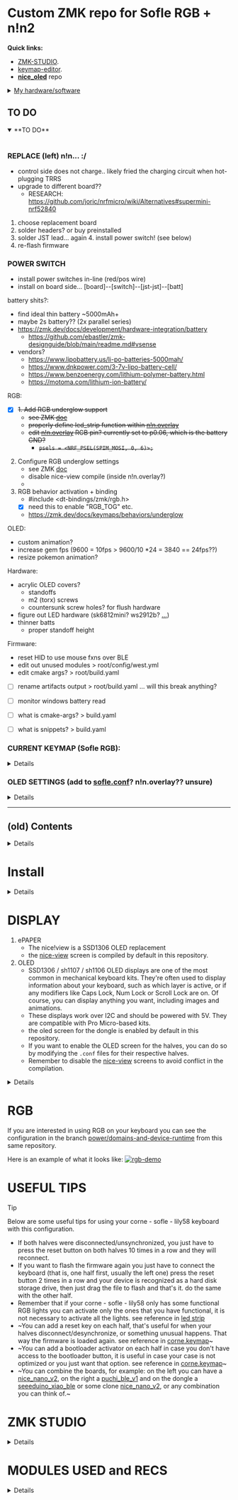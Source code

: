 # Custom ZMK repo for Sofle RGB + n!n2

**Quick links:**

- [ZMK-STUDIO](https://zmk.studio/).
- [keymap-editor](https://nickcoutsos.github.io/keymap-editor/).
- [**nice_oled**](https://github.com/mctechnology17/zmk-nice-oled) repo

<!---------------break---------------->

<details>
	<summary> <ins> My hardware/software </ins> </summary>
<br>
	
hardware: 

- Sofle RGB (v2.1)
- nice!nano v2 (Nordic nRF52840)
- [ec11 rotary encoders](https://customkbd.com/collections/other-components/products/rotary-encoder-ec11)
- 128X32 OLED display
- external LiPo batts per side
- 6x RGB underglow LEDs  ... WS2812 family?
- [vendor](https://customkbd.com/collections/sofle/products/sofle-keyboard-rgb-assembled)

- lame, v1.0 https://github.com/braindefender/KLP-Lame-Keycaps


software

- ZMK studio
- mctech ZMK fork https://github.com/mctechnology17/zmk-config
- mctech nice_oled 


</details>

<!---------------break---------------->



## TO DO

<details open>
<summary>**TO DO**</summary>
<br>

### REPLACE (left) n!n... :/
- control side does not charge.. likely fried the charging circuit when hot-plugging TRRS
- upgrade to different board??
  - RESEARCH: https://github.com/joric/nrfmicro/wiki/Alternatives#supermini-nrf52840
1. choose replacement board
2. solder headers? or buy preinstalled
3. solder JST lead... again
   4. install power switch! (see below)
5. re-flash firmware

### POWER SWITCH
- install power switches in-line (red/pos wire)
- install on board side... [board]--[switch]--[jst-jst]--[batt] 

battery shits?:
- find ideal thin battery ~5000mAh+
- maybe 2s battery?? (2x parallel series)
- https://zmk.dev/docs/development/hardware-integration/battery
  - https://github.com/ebastler/zmk-designguide/blob/main/readme.md#vsense
- vendors?
  - https://www.lipobattery.us/li-po-batteries-5000mah/
  - https://www.dnkpower.com/3-7v-lipo-battery-cell/
  - https://www.benzoenergy.com/lithium-polymer-battery.html
  - https://motoma.com/lithium-ion-battery/



RGB:
- [x] ~~1. Add RGB underglow support~~
   - ~~see ZMK [doc](https://zmk.dev/docs/development/hardware-integration/lighting/underglow#nrf52-based-boards)~~
   - ~~properly define led_strip function within [n!n.overlay](boards\nice_nano_v2.overlay)~~ 
   - ~~edit [n!n.overlay](boards\nice_nano_v2.overlay) RGB pin? currently set to p0.06, which is the battery GND?~~
     - ~~``` psels = <NRF_PSEL(SPIM_MOSI, 0, 6)>; ```~~
2. Configure RGB underglow settings 
   - see ZMK [doc](https://zmk.dev/docs/config/lighting#rgb-underglow)
   - disable nice-view compile (inside n!n.overlay?)
   - 
3. RGB behavior activation + binding
   - #include <dt-bindings/zmk/rgb.h>
   - [x] need this to enable "RGB_TOG" etc.
   - https://zmk.dev/docs/keymaps/behaviors/underglow

OLED:  
- custom animation? 
- increase gem fps (9600 = 10fps > 9600/10 *24 = 3840 == 24fps??)
- resize pokemon animation?

Hardware: 
- acrylic OLED covers? 
  - standoffs 
  - m2 (torx) screws
  - countersunk screw holes? for flush hardware
- figure out LED hardware (sk6812mini? ws2912b? [...](https://customkbd.com/collections/diodes-and-leds)) 
- thinner batts 
  - proper standoff height
 
Firmware: 
- reset HID to use mouse fxns over BLE
- edit out unused modules > root/config/west.yml
- edit cmake args? > root/build.yaml
- [ ] rename artifacts output > root/build.yaml ... will this break anything?
- [ ] monitor windows battery read
- [ ] what is cmake-args? > build.yaml
- [ ] what is snippets? > build.yaml


<!---------------break---------------->

</details>

### CURRENT KEYMAP (Sofle RGB): 
<details>
	
<sub>(updates automatically)</sub>

	
![current-sofle.keymap](keymap-drawer/sofle.svg)
To customize, see these references:
[^1] [^2] [^3]
</details>


<!---------------break---------------->


### OLED SETTINGS (add to [sofle.conf](config/sofle.conf)? n!n.overlay?? unsure)

<details> 

hidden animations (not sized for 128X32 OLED)

```
CONFIG_NICE_OLED_POKEMON_ANIMATION=y/n
CONFIG_NICE_OLED_VIM=y/n
CONFIG_NICE_OLED_VIP_MARCOS=y/n
CONFIG_NICE_OLED_WIDGET_PERIPHERAL_TEST=y/n
```

see [nice!oled.defconfig](https://github.com/mctechnology17/zmk-nice-oled/blob/5d7dce25735277dd6dcd8295c64e143d4f95cdfa/boards/shields/nice_oled/Kconfig.defconfig)
	
| Option                                                           | Type | Description                                                                                                                                                                                                                                                       | Default |
| ------------------------------------------                       | ---- | ----------------------------------------------------------------------------------------------------------------------------------------------------------------------------------------------------------------------------------------------------------------- | ------- |
| `CONFIG_NICE_OLED_GRAPH_AND_NEEDLE_WPM_FIXED_RANGE`                 | bool | This shield uses a fixed range for the chart and gauge deflection. If you set this option to `n`, it will switch to a dynamic range, like the default nice!view shield, which dynamically adjusts based on the last 10 WPM values provided by ZMK.                | y       |
| `CONFIG_NICE_OLED_GRAPH_AND_NEEDLE_WPM_FIXED_RANGE_MAX`             | int  | You can adjust the maximum value of the fixed range to align with your current goal.                                                                                                                                                                              | 100     |
| `CONFIG_NICE_OLED_GEM_ANIMATION`                                 | bool | If you find the animation distracting (or want to save on battery usage), you can turn it off by setting this option to `n`. It will instead pick a random frame of the animation every time you restart your keyboard.                                           | y       |
| `CONFIG_NICE_OLED_GEM_ANIMATION_MS`                              | int  | Alternatively, you can slow down the animation. A high value, such as 96000, slows the animation considerably, showing the next frame every couple of seconds. The animation consists of 16 frames, and the default value of 960 milliseconds plays it at 60 fps. | 960     |
| `CONFIG_NICE_OLED_WIDGET_WPM`                                    | bool | Enables the Words Per Minute (WPM) widget on the OLED display.                                                                                                                                                                                                    | y       |
| `CONFIG_NICE_OLED_WIDGET_WPM_LUNA`                               | bool | Activates the Luna animation for the WPM widget.                                                                                                                                                                                                                  | y       |
| `CONFIG_NICE_OLED_WIDGET_WPM_LUNA_ANIMATION_MS`                  | int  | Sets the duration of the Luna animation for the WPM widget (in milliseconds).                                                                                                                                                                                     | 300     |
| `CONFIG_NICE_OLED_WIDGET_HID_INDICATORS`                         | bool | Enables the Human Interface Device (HID) indicators widget.                                                                                                                                                                                                       | y       |
| `CONFIG_NICE_OLED_WIDGET_HID_INDICATORS_LUNA`                    | bool | Activates the Luna animation for the HID indicators widget.                                                                                                                                                                                                       | y       |
| `CONFIG_NICE_OLED_WIDGET_HID_INDICATORS_LUNA_ONLY_CAPSLOCK`      | bool | Activates the Luna animation for the HID indicators widget [ONLY for CapsLock ](https://zmk.dev/docs/keymaps/list-of-keycodes#locks)                                                                                                                  | n       |
| `CONFIG_NICE_OLED_WIDGET_HID_INDICATORS_LUNA_ANIMATION_MS`       | int  | Sets the duration of the Luna animation for the HID indicators widget (in milliseconds).                                                                                                                                                                          | 300     |
| `CONFIG_NICE_OLED_WIDGET_MODIFIERS_INDICATORS`                   | bool | Enables the modifiers indicators widget, which shows active modifier keys.                                                                                                                                                                                        | y       |
| `CONFIG_NICE_OLED_WIDGET_MODIFIERS_INDICATORS_LUNA`              | bool | Activates the Luna animation for the modifiers indicators widget.                                                                                                                                                                                                 | y       |
| `CONFIG_NICE_OLED_WIDGET_MODIFIERS_INDICATORS_LUNA_ANIMATION_MS` | int  | Sets the duration of the Luna animation for the modifiers indicators widget (in milliseconds).                                                                                                                                                                    | 300     |


You can deactivate luna the dog as follows (default is activated):
```conf
CONFIG_NICE_OLED_WIDGET_WPM=n
CONFIG_NICE_OLED_WIDGET_WPM_LUNA=n
CONFIG_NICE_OLED_WIDGET_HID_INDICATORS=n
CONFIG_NICE_OLED_WIDGET_HID_INDICATORS_LUNA=n
CONFIG_NICE_OLED_WIDGET_MODIFIERS_INDICATORS=n
CONFIG_NICE_OLED_WIDGET_MODIFIERS_INDICATORS_LUNA=n
```

You can enable only the capslock if it is more appropriate for you:
```conf
CONFIG_NICE_OLED_WIDGET_HID_INDICATORS_LUNA_ONLY_CAPSLOCK=y
```

</details>

<!---------------break---------------->

----

## (old) Contents

<details>


- [INTRO](#INTRO)
- [QUICK START](#QUICK-START)
  - [keymap sofle](#keymap-sofle)
- [LOCAL INSTALLATION](#LOCAL-INSTALLATION)
- [DISPLAY](#DISPLAY)
- [RGB](#RGB)
  - [rgb with niceview](#rgb-with-niceview)
  - [rgb with niceview in two step](#rgb-with-niceview-in-two-step)
- [DONGLE](#DONGLE)
- [USEFUL TIPS](#USEFUL-TIPS)
- [ZMK STUDIO](#ZMK-STUDIO)
- [MODULE INTEGRATION](#MODULE-INTEGRATION)
   - [modules used in this repository](#modules-used-in-this-repository)
   - [list of useful modules](#list-of-useful-modules)
- [THIS REPOSITORY AS A MODULE](#THIS-REPOSITORY-AS-A-MODULE)
- [INSPIRATIONS](#INSPIRATIONS)
- [MY OTHER PROJECTS](#MY-OTHER-PROJECTS)
- [RELATED PROJECTS](#RELATED-PROJECTS)
- [DONGLE DESIGNS](#DONGLE-DESIGNS)

</details>



<!---------------break---------------->


# Install

<details>

> [!NOTE]
>
> 1. With this configuration you can use the corne - sofle - lily58 keyboard practically
> immediately, you just have to follow the following steps and that's it.
>
> 2. If you need precompiled files you can download them from the [firmware
>    folder](./firmware)
>
> 3. If you have any problems, you just have to flash the reset firmwares that
>    are in the [firmware](./firmware) folder and that's it.
>
> 4. Disable the builds you don't need in the file [build.yaml](./build.yaml),
>    by default they are all activated.


### zmk-studio (quick start)
This repository includes the necessary configuration to use zmk-studio without
the need to configure anything else. You just have to follow the steps below:
- fork this repository y flash the firmware to the keyboard with the uf2 files (see as below en normal procedure)
- connect the master (dongle or central) to the PC
- Modify the keyboard mapping on the go with [ZMK Studio
  Web](https://zmk.studio/) and enjoy the changes!

### normal procedure
1. Fork this repository (I appreciate if you follow me on [github] and [youtube])
2. Modify the keyboard mapping with [keymap-editor]. If you want to read about
   the features of this editor you can do so here: [ZMK Studio Web](https://zmk.studio/) or [keymap-editor](https://github.com/nickcoutsos/keymap-editor).
3. Save changes and commit (optional)
4. Go to actions on github and download the artifacts
   - Actions(click) -> All Workflows (click)-> Initial User Config. (here you
     scroll to the bottom and click)
   - Here is something called artifacts, click to download the file, it is a .zip
   - now go to download on your computer (or wherever you have downloads by default):
   - unzip the .zip file
   - Connect the nice!nano v2 microcontroller to the USB-C port of your computer
   - the microcontroller is recognized as a storage device
5. Flash the firmware to the keyboard with the uf2 files (drag and drop and WITH dongle)
   - xiao_corne_dongle_xiao_dongle_display.uf2 for [seeeduino_xiao_ble] as a dongle
   - nice_corne_left_peripheral.uf2 for [nice_nano_v2] as a peripheral
   - nice_corne_right.uf2 for [nice_nano_v2] as a peripheral
6. Flash the firmware to the keyboard with the uf2 files (drag and drop and WITHOUT dongle)
   - nice_corne_left.uf2 for [nice_nano_v2] as a master side
   - nice_corne_right.uf2 for [nice_nano_v2] as a peripheral
7. If you need help, you can ask in the [ZMK Discord]
8. Enjoy your new keyboard

Here you can see the visual changes to the configuration:
> [!NOTE]
>
> This .svg image is automatically generated every time a change is made with
> the keymap editor. Github's workflows are responsible for building and
> generating the .svg file. You just have to go to the
> [keymap-drawer](./keymap-drawer)  folder and open the .svg file with your
> preferred browser if you want to see the files. The keymap-drawer
> configuration file is located in
> [config](./config/config_keymap-drawer.yaml).
> The file for the workflows is in [workflows](./.github/workflows/keymap-drawer.yaml) in case you want to modify it.

### keymap sofle
	
![current-keymap-sofle](keymap-drawer/sofle.svg)
	
If you want to customize this image with shapes/colors/etc. You can see these references:
[^1] [^2] [^3]


<!---------------break---------------->


#  LOCAL INSTALLATION 
<details>
	
LOCAL INSTALLATION

Before making any modifications, please see the [ZMK documentation]
documentation.

Example of an advanced configuration hier -> [^4]

1. Clone _your fork_ of this repository.

   ```bash
   # Replace `mctechnology17` with your username
   git clone https://github.com/mctechnology17/zmk-config.git
   ```

2. Enter the repository.

   ```bash
   cd zmk-config
   ```

Here you have a preview of how the repository is organized:

```bash
zmk-config # main folder
├── LICENSE # license
├── Makefile # file for compilation
├── README.md # readme this file
├── build.yaml # config file for compilation on the github server
│   boards
│   ├── ... # other boards
│   ├── nice_nano_v2.overlay
│   ├── puchi_ble_v1.overlay
│   └── shields
│       ├── corne
│       │   ├── Kconfig.defconfig # modify if you want to add a new shield
│       │   ├── Kconfig.shield # modify if you want to add a new shield
│       │   ├── boards
│       │   │   ├── ... # other boards
│       │   ├── corne.conf # general configurations of the corne
│       │   ├── corne.dtsi # default dtsi
│       │   ├── corne.keymap # default keymap
│       │   ├── corne.zmk.yml # modify if you want to add a new shield
│       │   ├── corne_dongle_pro_micro.conf # conf dongle pro_micro pinout
│       │   ├── corne_dongle_pro_micro.overlay # properties/displays dongle
│       │   ├── corne_dongle_xiao.conf # conf dongle xiao pinout
│       │   ├── corne_dongle_xiao.overlay # properties/displays dongle
│       │   ├── corne_left.conf # conf left
│       │   ├── corne_left_peripheral.conf # config left peripheral
│       │   ├── corne_right.conf # conf right
│       │   ├── ... # other files
│       └── dongle_display
│           ├── ... # here you can modify the screen widgets
│           └── widgets
│               └── # here you can modify the screen widgets
│   config # configuration folder
│   ├── config_keymap-drawer.yaml # config file keymap-drawer
│   ├── corne.conf # general configurations of the corne
│   ├── corne.keymap # your keymap file
│   ├── keymap_german_mac_iso_zmk.h # example of definition for german mac iso
│   └── west.yml # conf to connect with the repository
├── firmware
│   └── *.uf2 # all the firmwares
├── keymap-drawer # folder with the keymap-drawer
│   ├── corne.svg # img of the keymap
│   └── corne.yaml # keymap file yaml format for keymap-drawer
└── src
    └── ... # other files
```

To compile with make, just run the following command:

> [!IMPORTANT]
>
> 1. You have to have [docker](https://www.docker.com/products/docker-desktop/)
>    installed on your computer to use this command.
> 2. Check the [makefile](./makefile) file for build options.


```bash
make codebase_urob # clones urob's zmk firmware and initializes it
make corne_urob # compile all the *.uf2 of the corne and copy them to the firmware folder
```
</details>

</details>

<!---------------break---------------->


# DISPLAY
1. ePAPER
   - The nice!view is a SSD1306 OLED replacement
   - the [nice-view] screen is compiled by default in this repository.
2. OLED
   - SSD1306 / sh1107 / sh1106 OLED displays are one of the most common in
     mechanical keyboard kits. They're often used to display information about
     your keyboard, such as which layer is active, or if any modifiers like
     Caps Lock, Num Lock or Scroll Lock are on. Of course, you can display
     anything you want, including images and animations.
   - These displays work over I2C and should be powered with 5V. They are
     compatible with Pro Micro-based kits.
   - the oled screen for the dongle is enabled by default in this repository.
   - If you want to enable the OLED screen for the halves, you can do so by
     modifying the `.conf` files for their respective halves.
   - Remember to disable the [nice-view] screens to avoid conflict in the compilation.
  
<details>
	
3. FULL COLOR LCD SCREEN
   - [Prospector](https://github.com/carrefinho/prospector) is a desktop ZMK dongle with full color LCD screen.

> [!IMPORTANT]
>
> 1. To modify the dongle's OLED screen you can modify the `.overlay` file as follows for its respective board:
[corne_dongle_xiao.overlay](./config/boards/shields/corne/corne_dongle_xiao.overlay) and
[corne_dongle_pro_micro.overlay](./config/boards/shields/corne/corne_dongle_pro_micro.overlay). There you can find as a comment examples for the 128x32, 128x64, 128x128 screens and [nice-view] for the dongle screen.
> 3. For the 128x128 OLED screen model sh1107 there are no default drivers in Zephyr, so neither in ZMK, but you can add it yourself with this small tutorial (This tutorial is the same for the OLED screens mentioned above):

You just have to modify the following line:
```dts
// replace the following lines for the 128x64 screen by default
&pro_micro_i2c {
    status = "okay";

    oled: ssd1306@3c {
        compatible = "solomon,ssd1306fb";
        reg = <0x3c>;
        width = <128>;
        height = <64>;
        segment-offset = <0>;
        page-offset = <0>;
        display-offset = <0>;
        multiplex-ratio = <63>;
        segment-remap;
        com-invdir;
        inversion-on;
        prechargep = <0x22>;
    };
};
// for this (i.e. just copy and paste) replace the 128x64 screen with the 128x128 sh1107 screen
&pro_micro_i2c {
    status = "okay";
    oled: sh1106@3c {
        compatible = "sinowealth,sh1106";
        reg = <0x3c>;
        width = <120>;
        height = <128>;
        segment-offset = <0>;
        page-offset = <0>;
        display-offset = <0>;
        multiplex-ratio = <119>;
        segment-remap;
        com-invdir;
        inversion-on;
        prechargep = <0x22>;
        };
};

```

</details>

<!---------------break---------------->

# RGB

If you are interested in using RGB on your keyboard you can see the
configuration in the branch
[power/domains-and-device-runtime](https://github.com/mctechnology17/zmk-config/tree/power/domains-and-device-runtime)
from this same repository.

Here is an example of what it looks like:
[![rgb-demo](src/demo.GIF)](https://www.youtube.com/c/mctechnology17)

<!---------------break---------------->


# USEFUL TIPS
> [!TIP]
>
> Below are some useful tips for using your corne - sofle - lily58 keyboard with this
> configuration.


- If both halves were disconnected/unsynchronized, you just have to press the reset button on both halves 10 times in a row and they will reconnect.
- If you want to flash the firmware again you just have to connect the keyboard (that is, one half first, usually the left one) press the reset button 2 times in a row and your device is recognized as a hard disk storage drive, then just drag the file to flash and that's it. do the same with the other half.
- Remember that if your corne - sofle - lily58 only has some functional RGB lights you can activate only the ones that you have functional, it is not necessary to activate all the lights. see reference in [led strip](./config/corne.keymap)
- ~You can add a reset key on each half, that's useful for when your halves disconnect/desynchronize, or something unusual happens. That way the firmware is loaded again. see reference in [corne.keymap](./config/corne.keymap)~
- ~You can add a bootloader activator on each half in case you don't have access to the bootloader button, it is useful in case your case is not optimized or you just want that option. see reference in [corne.keymap](./config/corne.keymap)~
- ~You can combine the boards, for example: on the left you can have a [nice_nano_v2], on the right a [puchi_ble_v1] and on the dongle a [seeeduino_xiao_ble] or some clone [nice_nano_v2], or any combination you can think of.~

<!---------------break---------------->

# ZMK STUDIO

<details>
	
This repository includes the necessary configuration to use zmk-studio without
the need to configure anything else. You just have to follow the steps below:
- fork this repository y flash the firmware to the keyboard with the uf2 files
- connect the master (dongle or central) to the PC
- Modify the keyboard mapping on the go with [ZMK Studio
  Web](https://zmk.studio/) and enjoy the changes!

> [!TIP]
>
> 1. For zmk-studio it is necessary to enable the `&studio_unlock` macro but you
> can skip this if you use `CONFIG_ZMK_STUDIO_LOCKING=n` in your zmk
> configuration. This is enabled by default in this repository.
> 2. Remember that this has to be activated on the master and the dongle:
> `snippet: studio-rpc-usb-uart`
> 3. with the `cmake-args: -DCONFIG_ZMK_USB=y` flag you can activate the master
>    (dongle or central) to connect always defaults to usb.
> 4. The zmk-studio only connects with USB on the web and only BLE in the app,
>    it is useful to have a toggle key to switch between BLE and USB. (this is
>    what I understood, if not, please correct me)

<!---------------break---------------->

Useful links:
- [ZMK Studio Web](https://zmk.studio/)
- [ZMK Studio Unlock Behavior](https://zmk.dev/docs/keymaps/behaviors/studio-unlock/)
- [ZMK Studio Testing Steps / click hier for more ...](https://discord.com/channels/719497620560543766/719544534500900886/1296241576263024641):
	* [Set up ZMK Studio](https://zmk.dev/docs/development/hardware-integration/studio-setup) for your device, if needed.
	* [Build with ZMK Studio enabled](https://zmk.dev/docs/features/studio) and flash to the device.
	* Test ZMK Studio by loading https://zmk.studio/ or installing the app from the latest release at https://github.com/zmkfirmware/zmk-studio/releases/

<!---------------break---------------->

### Reporting

Please report any and all testing results, even successful results in [Discord
zmk-studio](https://discord.com/channels/719497620560543766/722441502948851741.)
If you have a genuine bug to report, please file a new [GitHub
Issue](https://github.com/zmkfirmware/zmk-studio/issues/new/choose). With any
bugs or testing results, please include all the relevant details, including the
host OS, app/browser details, keyboard used, link to your config repo, etc.

</details>

# MODULES USED and RECS

<details> 

> [!TIP]
>
> 1. Remember that animations consume energy, so if you want to conserve your battery, turn off the animations!
> 2. Please consult the documentation of each module that you are going to use, here I leave you the links for each one.

## modules used in this repository
See module details here for more information and more configurations:
- [**nice_view_gem**](https://github.com/M165437/nice-view-gem) a sleek customization for the nice!view shield
- [**nice_oled**](https://github.com/mctechnology17/zmk-nice-oled) vertical widgets for oled screens with zmk for split and non-split keyboards using the standard [oled screen](https://keycapsss.com/keyboard-parts/parts/80/0.91-oled-lcd-display-128x32-ssd1306-i2c) 128x32.

<details>
	
- [**zmk-dongle-display**](https://github.com/englmaxi/zmk-dongle-display) to show the peripheral battery percentage (and more!) on the display of the dongle.
- [**dongle_display!view**](https://github.com/mctechnology17/zmk-dongle-display-view) to show the peripheral battery percentage (and more!) on the display of the dongle using the nice!view display.
- [**oled Adapter**](https://github.com/mctechnology17/zmk-oled-adapter) to use the 128x32, 128x64 and 128x128 OLED screens on keyboards with ZMK without having to modify the shields of the keyboards.


## list of useful modules
Additional features are provided by the following [modules](https://zmk.dev/docs/features/modules):

- [**zmk-antecedent-morph**](https://github.com/ssbb/zmk-antecedent-morph) to change the behavior of a key based on the previously pressed key. This is used to type `<=`, `>=`, `!=`, `=>`, `->`, `|>`, `./` and `#include ` more comfortably.
- [**zmk-locales**](https://github.com/joelspadin/zmk-locales) to provide key codes for non-US keyboard locales.
- [**zmk-rgbled-widgets**](https://github.com/caksoylar/zmk-rgbled-widget) to show the connection and battery status with the built-in LEDs of the Xiao BLE controller.
- [**zmk-led_indicator**](https://github.com/englmaxi/zmk-config/tree/main/boards/shields/led_indicator) to show the connection and battery status with the built-in LEDs to be used with the single LED of the nice!nano. Based on the [**zmk-rgbled-widgets**](https://github.com/caksoylar/zmk-rgbled-widget)
- [**zmk-tri-state**](https://github.com/urob/zmk-tri-state) to define a custom <kbd>swapper</kbd> and a <kbd>select-word</kbd> behavior.
- [**zmk-layer-listeners**](https://github.com/ssbb/zmk-layer-listeners) - call something on layer enter/leave. I use it for haptic feedback and to reset nav layer toggled keys on leave.
- [**zmk-deadkey-slayer**](https://github.com/ssbb/zmk-deadkey-slayer) - drop invalid keycodes. I use them quite a lot as a markers, way to reset sticky keys, etc. so they aren't sent to the host (in which case eg MacOS disconnects device after some limit)
- [**zmk-raw-hid**](https://github.com/zzeneg/zmk-raw-hid) - raw HID - Custom nice!view widget that adds time, layout and volume information. This data is received from host computer with companion app over HID interface (aka Raw HID from QMK).
- [**zmk-nice-view-hid**](https://github.com/zzeneg/zmk-nice-view-hid) - Custom nice!view widget that adds time, layout and volume information. This data is received from host computer with companion app over HID interface (aka Raw HID from QMK).
- [**zmk-hid-host**](https://github.com/zzeneg/qmk-hid-host) - HID host - Custom nice!view widget that adds time, layout and volume information. This data is received from host computer with companion app over HID interface (aka Raw HID from QMK).

<!---------------break---------------->

# THIS REPOSITORY AS A MODULE
1. In the `config/west.yml` file, add a new remote and its related project.
```yaml
manifest:
  remotes:
    - name: zmkfirmware
      url-base: https://github.com/zmkfirmware
    # include corne with dongle pro_micro and xiao compatible
    - name: mctechnology17
      url-base: https://github.com/mctechnology17
  projects:
    - name: zmk
      remote: zmkfirmware
      revision: main
      import: app/west.yml
    # include corne with dongle pro_micro and xiao compatible
    - name: zmk-config
      remote: mctechnology17
      revision: main
  self:
    path: config
```

2. In the `build.yaml` file, add the `corne_dongle_pro_micro` or the `corne_dongle_xiao` shield.

```yaml
---
include:
  # example with xiao dongle without display
  - board: seeeduino_xiao_ble
    shield: corne_dongle_xiao
    cmake-args: -DCONFIG_ZMK_KEYBOARD_NAME=\"Xiao_Dongle\" -DCONFIG_ZMK_STUDIO=y
    artifact-name: xiao_corne_dongle_xiao
    snippet: studio-rpc-usb-uart
  # ... the rest of the shields
```

3. Build the firmware, flash it to your keyboard, and enjoy!

</details>

<details>
	
<!---------------break---------------->

# INSPIRATIONS

- [englmaxi/zmk-config](https://github.com/englmaxi/zmk-config)
- [caksoylar/zmk-config](https://github.com/caksoylar/zmk-config)
- [joelspadin/zmk-locale-generator](https://github.com/joelspadin/zmk-locale-generator)
- [minusfive/zmk-config](https://github.com/minusfive/zmk-config)
- [infused-kim/zmk-config](https://github.com/infused-kim/zmk-config)
- [urob/zmk-config](https://github.com/urob/zmk-config)

# MY OTHER PROJECTS:
- [nice!oled](https://github.com/mctechnology17/zmk-nice-oled): nice_oled
  vertical widgets for oled screens with zmk (for split and non-split
  keyboards)
- [dongle_display!view](https://github.com/mctechnology17/zmk-dongle-display-view): This is a mix between display_dongle and nice!view that allows you to use the nice!view display with your dongle.
- [oled_adapter](https://github.com/mctechnology17/zmk-oled-adapter): This
  module is an adapter for 128x32, 128x64 and 128x128 OLED screens, to be used
  on keyboards with ZMK without having to modify the shields of the keyboards.
- [qmk-config] will be updated soon
- [qmk_userspace] will be updated soon
- [vimtools] swiss army knife for vim (features and settings that will make your life easier)
- [gm] cross-platform git manager with friendly user interface
- [vim-better-header] the best automated template
- [vim-executor] multilanguage code executor

If you enjoy my contributions, feel free to donate. I appreciate if you follow me on [github] and [youtube]
- [paypal]
- [sponsor]

# RELATED PROJECTS

I used this project as a reference to configure the dongles with OLED screen:
- [cygnus](https://github.com/rain2813/zmk-cygnus-oled.git) by @rain2813
- [zmk keyboard Macintosh dongle display](https://makerworld.com/en/models/403660) by @rain2813
- [corne with dongle](https://github.com/tomgroenwoldt/zmk-config.git) by @tomgroenwoldt
- [zmk-dongle-display](https://github.com/englmaxi/zmk-dongle-display.git) by @englmaxi
- [zmk-config for module](https://github.com/englmaxi/zmk-config/tree/master/boards/shields) by @englmaxi
- [zmk-config for dongle pro micro](https://github.com/joaopedropio/zmk-swoop/tree/dongle-sdd1306) by @joaopedropio

In the following animations created by @englmaxi you can see what the dongle
looks like with the 128x64 OLED screen:

![output](https://github.com/englmaxi/zmk-config/assets/43675074/8d268f23-1a4f-44c3-817e-c36dc96a1f8b)

In that animation you can see the connection or output with the computer, that
is, if it is through a USB or Bluetooth port. Also information about the status
of both batteries.

![mods](https://github.com/englmaxi/zmk-config/assets/43675074/af9ec3f5-8f61-4629-abed-14ba0047f0bd)

In this animation you can see the actions of the modifier keys, such as
control, shift, alt, windows/mac, etc.

<!---------------break---------------->


# TODO
- [ ] Add more features to the repository
- [ ] Update the documentation

[^1]: Keymap-drawer, https://github.com/caksoylar/keymap-drawer https://keymap-drawer.streamlit.app/
[^2]: caksoylar zmk-config example for keymap-drawer https://github.com/caksoylar/zmk-config
[^3]: Install pipx, https://pipx.pypa.io/stable/
[^4]: Urob zmk-config, https://github.com/urob/zmk-config
[^5]: Urob ZMK Firmware: Personal fork, https://github.com/urob/zmk/

</details>


<!---------------break---------------->



[github]: https://github.com/mctechnology17
[gm]: https://github.com/mctechnology17/gm
[keymap-editor]: https://nickcoutsos.github.io/keymap-editor/
[nice_nano_v2]: (https://nicekeyboards.com/nice-nano)
[nice-view]: https://nicekeyboards.com/nice-view
[paypal]: https://www.paypal.me/mctechnology17
[puchi_ble_v1]: (https://keycapsss.com/keyboard-parts/mcu-controller/202/puchi-ble-wireless-microcontroller-pro-micro-replacement?number=KC10157_SWITCH&c=18)
[qmk_userspace]: https://github.com/mctechnology17/qmk_userspace
[qmk-config]: https://github.com/mctechnology17/qmk-config
[seeeduino_xiao_ble]: (https://keycapsss.com/keyboard-parts/mcu-controller/212/seeed-studio-xiao-nrf52840-rp2040-esp32c3?number=KC10167_NRF)
[sponsor]: https://github.com/sponsors/mctechnology17
[vim-better-header]: https://github.com/mctechnology17/vim-better-header
[vim-executor]: https://github.com/mctechnology17/vim-executor
[vimtools]: https://github.com/mctechnology17/vimtools
[youtube]: https://www.youtube.com/c/mctechnology17
[ZMK Discord]: https://zmk.dev/community/discord/invite
[ZMK documentation]: https://zmk.dev/docs/user-setup
